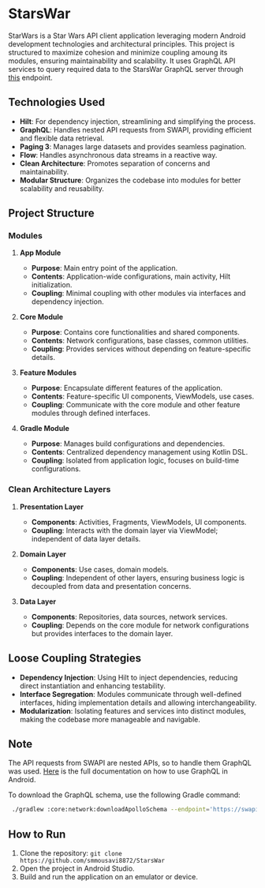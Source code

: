 # StarsWar

StarWars is a Star Wars API client application leveraging modern Android development technologies and architectural principles. This project is structured to maximize cohesion and minimize coupling amoung its modules, ensuring maintainability and scalability. 
It uses GraphQL API services to query required data to the StarsWar GraphQL server through [this](https://swapi-graphql.netlify.app/.netlify/functions/index) endpoint. 

## Technologies Used

- **Hilt**: For dependency injection, streamlining and simplifying the process.
- **GraphQL**: Handles nested API requests from SWAPI, providing efficient and flexible data retrieval.
- **Paging 3**: Manages large datasets and provides seamless pagination.
- **Flow**: Handles asynchronous data streams in a reactive way.
- **Clean Architecture**: Promotes separation of concerns and maintainability.
- **Modular Structure**: Organizes the codebase into modules for better scalability and reusability.

## Project Structure

### Modules

1. **App Module**
    - **Purpose**: Main entry point of the application.
    - **Contents**: Application-wide configurations, main activity, Hilt initialization.
    - **Coupling**: Minimal coupling with other modules via interfaces and dependency injection.

2. **Core Module**
    - **Purpose**: Contains core functionalities and shared components.
    - **Contents**: Network configurations, base classes, common utilities.
    - **Coupling**: Provides services without depending on feature-specific details.

3. **Feature Modules**
    - **Purpose**: Encapsulate different features of the application.
    - **Contents**: Feature-specific UI components, ViewModels, use cases.
    - **Coupling**: Communicate with the core module and other feature modules through defined interfaces.

4. **Gradle Module**
    - **Purpose**: Manages build configurations and dependencies.
    - **Contents**: Centralized dependency management using Kotlin DSL.
    - **Coupling**: Isolated from application logic, focuses on build-time configurations.

### Clean Architecture Layers

1. **Presentation Layer**
    - **Components**: Activities, Fragments, ViewModels, UI components.
    - **Coupling**: Interacts with the domain layer via ViewModel; independent of data layer details.

2. **Domain Layer**
    - **Components**: Use cases, domain models.
    - **Coupling**: Independent of other layers, ensuring business logic is decoupled from data and presentation concerns.

3. **Data Layer**
    - **Components**: Repositories, data sources, network services.
    - **Coupling**: Depends on the core module for network configurations but provides interfaces to the domain layer.

## Loose Coupling Strategies

- **Dependency Injection**: Using Hilt to inject dependencies, reducing direct instantiation and enhancing testability.
- **Interface Segregation**: Modules communicate through well-defined interfaces, hiding implementation details and allowing interchangeability.
- **Modularization**: Isolating features and services into distinct modules, making the codebase more manageable and navigable.

## Note
The API requests from SWAPI are nested APIs, so to handle them GraphQL was used. [Here](https://www.apollographql.com/docs/kotlin) is the full documentation on how to use GraphQL in Android.

To download the GraphQL schema, use the following Gradle command:
```bash
 ./gradlew :core:network:downloadApolloSchema --endpoint='https://swapi-graphql.netlify.app/.netlify/functions/index' --schema=core/network/src/main/graphql/schema
```

## How to Run

1. Clone the repository: `git clone https://github.com/smmousavi8872/StarsWar`
2. Open the project in Android Studio.
3. Build and run the application on an emulator or device.


